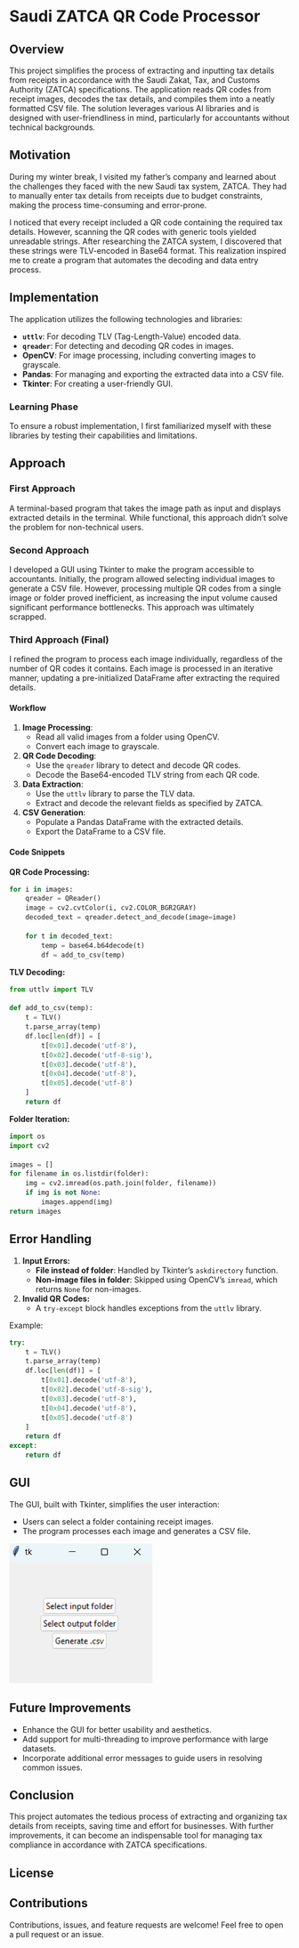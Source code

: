 # Saudi ZATCA QR Code Processor

## Overview
This project simplifies the process of extracting and inputting tax details from receipts in accordance with the Saudi Zakat, Tax, and Customs Authority (ZATCA) specifications. The application reads QR codes from receipt images, decodes the tax details, and compiles them into a neatly formatted CSV file. The solution leverages various AI libraries and is designed with user-friendliness in mind, particularly for accountants without technical backgrounds.

## Motivation
During my winter break, I visited my father’s company and learned about the challenges they faced with the new Saudi tax system, ZATCA. They had to manually enter tax details from receipts due to budget constraints, making the process time-consuming and error-prone.

I noticed that every receipt included a QR code containing the required tax details. However, scanning the QR codes with generic tools yielded unreadable strings. After researching the ZATCA system, I discovered that these strings were TLV-encoded in Base64 format. This realization inspired me to create a program that automates the decoding and data entry process.

## Implementation
The application utilizes the following technologies and libraries:
- **`uttlv`**: For decoding TLV (Tag-Length-Value) encoded data.
- **`qreader`**: For detecting and decoding QR codes in images.
- **OpenCV**: For image processing, including converting images to grayscale.
- **Pandas**: For managing and exporting the extracted data into a CSV file.
- **Tkinter**: For creating a user-friendly GUI.

### Learning Phase
To ensure a robust implementation, I first familiarized myself with these libraries by testing their capabilities and limitations.

## Approach

### First Approach
A terminal-based program that takes the image path as input and displays extracted details in the terminal. While functional, this approach didn’t solve the problem for non-technical users.

### Second Approach
I developed a GUI using Tkinter to make the program accessible to accountants. Initially, the program allowed selecting individual images to generate a CSV file. However, processing multiple QR codes from a single image or folder proved inefficient, as increasing the input volume caused significant performance bottlenecks. This approach was ultimately scrapped.

### Third Approach (Final)
I refined the program to process each image individually, regardless of the number of QR codes it contains. Each image is processed in an iterative manner, updating a pre-initialized DataFrame after extracting the required details.

#### Workflow
1. **Image Processing**:
    - Read all valid images from a folder using OpenCV.
    - Convert each image to grayscale.
2. **QR Code Decoding**:
    - Use the `qreader` library to detect and decode QR codes.
    - Decode the Base64-encoded TLV string from each QR code.
3. **Data Extraction**:
    - Use the `uttlv` library to parse the TLV data.
    - Extract and decode the relevant fields as specified by ZATCA.
4. **CSV Generation**:
    - Populate a Pandas DataFrame with the extracted details.
    - Export the DataFrame to a CSV file.

#### Code Snippets
**QR Code Processing:**
```python
for i in images:
    qreader = QReader()
    image = cv2.cvtColor(i, cv2.COLOR_BGR2GRAY)
    decoded_text = qreader.detect_and_decode(image=image)
    
    for t in decoded_text:
        temp = base64.b64decode(t)
        df = add_to_csv(temp)
```

**TLV Decoding:**
```python
from uttlv import TLV

def add_to_csv(temp):
    t = TLV()
    t.parse_array(temp)
    df.loc[len(df)] = [
        t[0x01].decode('utf-8'),
        t[0x02].decode('utf-8-sig'),
        t[0x03].decode('utf-8'),
        t[0x04].decode('utf-8'),
        t[0x05].decode('utf-8')
    ]
    return df
```

**Folder Iteration:**
```python
import os
import cv2

images = []
for filename in os.listdir(folder):
    img = cv2.imread(os.path.join(folder, filename))
    if img is not None:
        images.append(img)
return images
```

## Error Handling
1. **Input Errors:**
    - **File instead of folder**: Handled by Tkinter’s `askdirectory` function.
    - **Non-image files in folder**: Skipped using OpenCV’s `imread`, which returns `None` for non-images.
2. **Invalid QR Codes:**
    - A `try-except` block handles exceptions from the `uttlv` library.

Example:
```python
try:
    t = TLV()
    t.parse_array(temp)
    df.loc[len(df)] = [
        t[0x01].decode('utf-8'),
        t[0x02].decode('utf-8-sig'),
        t[0x03].decode('utf-8'),
        t[0x04].decode('utf-8'),
        t[0x05].decode('utf-8')
    ]
    return df
except:
    return df
```

## GUI
The GUI, built with Tkinter, simplifies the user interaction:
- Users can select a folder containing receipt images.
- The program processes each image and generates a CSV file.

![Sample GUI](image-1.png)

## Future Improvements
- Enhance the GUI for better usability and aesthetics.
- Add support for multi-threading to improve performance with large datasets.
- Incorporate additional error messages to guide users in resolving common issues.

## Conclusion
This project automates the tedious process of extracting and organizing tax details from receipts, saving time and effort for businesses. With further improvements, it can become an indispensable tool for managing tax compliance in accordance with ZATCA specifications.

## License

## Contributions
Contributions, issues, and feature requests are welcome! Feel free to open a pull request or an issue.


